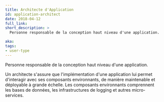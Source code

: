 ```yaml
---
title: Architecte d'Application
id: application-architect
date: 2018-04-12
full_link:
short_description: >
  Personne responsable de la conception haut niveau d'une application.

aka:
tags:
- user-type
---
```

 Personne responsable de la conception haut niveau d'une application.

<!--more-->

Un architecte s'assure que l'implémentation d'une application lui permet d'interagir avec ses composants environnants, de manière maintenable et déployable à grande échelle. Les composants environnants comprennent les bases de données, les infrastructures de logging et autres micro-services.
